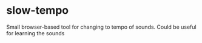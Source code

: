 # slow-tempo
Small browser-based tool for changing to tempo of sounds. Could be useful for learning the sounds
